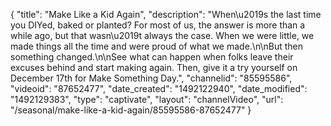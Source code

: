 {
    "title": "Make Like a Kid Again",
    "description": "When\u2019s the last time you DIYed, baked or planted? For most of us, the answer is more than a while ago, but that wasn\u2019t always the case. When we were little, we made things all the time and were proud of what we made.\n\nBut then something changed.\n\nSee what can happen when folks leave their excuses behind and start making again. Then, give it a try yourself on December 17th for Make Something Day.",
    "channelid": "85595586",
    "videoid": "87652477",
    "date_created": "1492122940",
    "date_modified": "1492129383",
    "type": "captivate",
    "layout": "channelVideo",
    "url": "\/seasonal\/make-like-a-kid-again\/85595586-87652477"
}